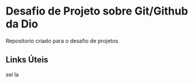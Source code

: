 # Desafio de Projeto sobre Git/Github da Dio
Repositorio criado para o desafio de projetos

## Links Úteis 
sei la
